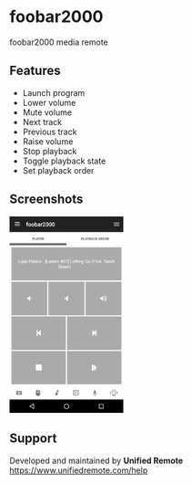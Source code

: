 # foobar2000
foobar2000 media remote

## Features
*  Launch program
*  Lower volume
*  Mute volume
*  Next track
*  Previous track
*  Raise volume
*  Stop playback
*  Toggle playback state
*  Set playback order

## Screenshots
<img src="ignore/screen.png" width="200" />

## Support
Developed and maintained by **Unified Remote**  
https://www.unifiedremote.com/help
